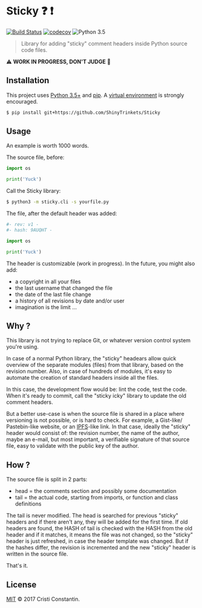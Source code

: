 
# Sticky :question: :exclamation:
[![Build Status](https://travis-ci.org/ShinyTrinkets/Sticky.svg?branch=master)](https://travis-ci.org/ShinyTrinkets/Sticky) [![codecov](https://codecov.io/gh/ShinyTrinkets/Sticky/branch/master/graph/badge.svg)](https://codecov.io/gh/ShinyTrinkets/Sticky) ![Python 3.5](https://img.shields.io/badge/python-3.5-blue.svg)

> Library for adding "sticky" comment headers inside Python source code files.

⚠️ **WORK IN PROGRESS, DON'T JUDGE** 🛑


## Installation

This project uses [Python 3.5+](https://www.python.org/) and [pip](https://pip.pypa.io/). A [virtual environment](https://virtualenv.pypa.io/) is strongly encouraged.

```sh
$ pip install git+https://github.com/ShinyTrinkets/Sticky
```


## Usage

An example is worth 1000 words.

The source file, before:

```python
import os

print('Yuck')
```

Call the Sticky library:

```sh
$ python3 -m sticky.cli -s yourfile.py
```

The file, after the default header was added:

```python
#- rev: v1 -
#- hash: 9AUQHT -

import os

print('Yuck')
```

The header is customizable (work in progress). In the future, you might also add:

* a copyright in all your files
* the last username that changed the file
* the date of the last file change
* a history of all revisions by date and/or user
* imagination is the limit ...


## Why ?

This library is not trying to replace Git, or whatever version control system you're using.

In case of a normal Python library, the "sticky" headears allow quick overview of the separate modules (files) from that library, based on the revision number.
Also, in case of hundreds of modules, it's easy to automate the creation of standard headers inside all the files.

In this case, the development flow would be: lint the code, test the code. When it's ready to commit, call the "sticky icky" library to update the old comment headers.

But a better use-case is when the source file is shared in a place where versioning is not possible, or is hard to check. For example, a Gist-like/ Pastebin-like website, or an [IPFS](https://ipfs.io/)-like link. In that case, ideally the "sticky" header would consist of: the revision number, the name of the author, maybe an e-mail, but most important, a verifiable signature of that source file, easy to validate with the public key of the author.


## How ?

The source file is split in 2 parts:

* head = the comments section and possibly some documentation
* tail = the actual code, starting from imports, or function and class definitions

The tail is never modified.
The head is searched for previous "sticky" headers and if there aren't any, they will be added for the first time.
If old headers are found, the HASH of tail is checked with the HASH from the old header and if it matches, it means the file was not changed, so the "sticky" header is just refreshed, in case the header template was changed.
But if the hashes differ, the revision is incremented and the new "sticky" header is written in the source file.

That's it.


## License

[MIT](LICENSE) © 2017 Cristi Constantin.
